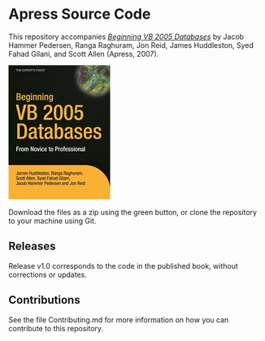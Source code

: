 # Apress Source Code

This repository accompanies [*Beginning VB 2005 Databases*](http://www.apress.com/9781590598108) by Jacob Hammer Pedersen, Ranga Raghuram, Jon Reid, James Huddleston, Syed Fahad Gilani, and Scott Allen (Apress, 2007).

![Cover image](9781590598108.jpg)

Download the files as a zip using the green button, or clone the repository to your machine using Git.

## Releases

Release v1.0 corresponds to the code in the published book, without corrections or updates.

## Contributions

See the file Contributing.md for more information on how you can contribute to this repository.
